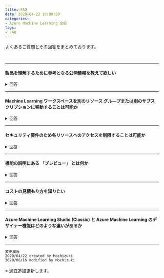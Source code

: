 ```yaml
---
title: FAQ
date: 2020-04-22 10:00:00
categories:
- Azure Machine Learning 全般
tags:
- FAQ
---
```


よくあるご質問とその回答をまとめております。
<!-- more -->
<br>

***
#### 製品を理解するために参考となる公開情報を教えて欲しい
<details><summary style="font-size: 10pt">回答</summary>

別途ブログ記事として掲載しております。以下リンクより参照ください。  
[参考となる公開情報について](https://jpmlblog.github.io/blog/2020/04/22/reference-websites/)  
</details>

***
#### Machine Learning ワークスペースを別のリソース グル―プまたは別のサブスクリプションに移動することは可能か
<details><summary style="font-size: 10pt">回答</summary>

不可能です。参考となる情報を紹介します。  
[Azure Machine Learning ワークスペースとは (#workspace-management)](https://docs.microsoft.com/ja-jp/azure/machine-learning/concept-workspace#workspace-management)  
> ! 警告  
Azure Machine Learning ワークスペースを別のサブスクリプションに移動したり、所有するサブスクリプションを新しいテナントに移動したりすることは、サポートされていません。 エラーの原因になります。
</details>

***
#### セキュリティ要件のため各リソースへのアクセスを制限することは可能か
<details><summary style="font-size: 10pt">回答</summary>

認証やアクセス権の付与、ネットワーク的な隔離、監視など、Azure Machine Learning で利用できるセキュリティ機能について、以下サイトにて纏めております。  
[Azure Machine Learning のエンタープライズ セキュリティ](https://docs.microsoft.com/ja-jp/azure/machine-learning/concept-enterprise-security)  

一部抜粋を紹介します。  

- **ストレージ サービスへのアクセスを制限する**  
   以下サイトに記載の認証方法をサポートしています。  
   [Azure Storage サービスに接続する (#supported-data-storage-service-types)](https://docs.microsoft.com/ja-jp/azure/machine-learning/how-to-access-data#supported-data-storage-service-types)

- **Web サービスへのアクセスを制限する**  
   TLS 1.2 の有効化、キーベースまたはトークン ベースの認証を有効化する方法があります。  
   [TLS を使用して Azure Machine Learning による Web サービスをセキュリティで保護する](https://docs.microsoft.com/ja-jp/azure/machine-learning/how-to-secure-web-service)  
   [Azure Machine Learning のリソースとワークフローの認証を設定する (#web-service-authentication)](https://docs.microsoft.com/ja-jp/azure/machine-learning/how-to-setup-authentication#web-service-authentication)  
- **外部ネットワークからのアクセスを制限する**  
   仮想ネットワークや Private Link を使用する方法があります。  
   [プライベート仮想ネットワークを使用して機械学習のライフサイクルをセキュリティで保護する](https://docs.microsoft.com/ja-jp/azure/machine-learning/how-to-enable-virtual-network)  
   [Azure Machine Learning ワークスペースの Azure Private Link を構成する (プレビュー)](https://docs.microsoft.com/ja-jp/azure/machine-learning/how-to-configure-private-link)  

   公開情報に記載のない利用方法 (例えば、Azure SQL Server の「ファイアウォールと仮想ネットワーク」機能の使用など) はサポートされておりません。また、[Azure Machine Learning Studio](https://ml.azure.com/) の *ノートブック* や *自動 ML* 、*データセット* 、*データのラベル付け* は、仮想ネットワークに配置したストレージの利用をサポートしておりません。[こちら](https://docs.microsoft.com/en-us/azure/machine-learning/how-to-enable-virtual-network) のサイトの注意書きを参照ください。  
   > ! Warning  
   If your underlying storage is in a virtual network, users will not be able to use Azure Machine Learning's studio web experience, including:
   >
   >- drag-n-drop designer
   >- UI for automated machine learning
   >- UI for data labeling
   >- UI for data sets
   >- Notebooks
   >
   >If you try, you will receive a message similar to the following error: \_\_Error: Unable to profile this dataset. This might be because your data is stored behind a virtual network or your data does not support profile.\_\_

</details>

***
#### 機能の説明にある 「プレビュー」 とは何か
<details><summary style="font-size: 10pt">回答</summary>

Azure には、マイクロソフトがお客様のご意見を収集するために提供する、プレビュー版、ベータ版、またはその他のプレリリース版の機能、サービス、ソフトウェア、またはリージョン (以下、「プレビュー」といいます) が含まれる場合があります。以下サイトの使用条件に合意することを条件に、プレビューを使用することができます。  
[Microsoft Azure プレビューの追加使用条件](https://azure.microsoft.com/ja-jp/support/legal/preview-supplemental-terms/)    
   > 1. 「現状有姿のまま」「瑕疵を問わない条件」「提供可能な場合に限り提供しうる形で」提供される  
   > 1. サービス レベル契約および限定的保証の対象とはならない
   > 1. カスタマー サポートの対象とならない
   > 1. 随時予告なくプレビューを変更または中止することがある
   > 1. 「一般向け提供製品」でリリースしないことを選択する場合がある

プレビューは開発段階のサービス・機能でもあるため、公開中のドキュメントと異なる仕様があったり、メンテナンスに伴い使用できなくなることがあります。以下のようなご質問につきましては、基本的に Azure サポートから回答を提供することが難しいことをご理解ください。  

- 一般サービス提供開始予定
- 予期しない動作の原因調査
- 公開情報にない仕様の確認

提供開始となった際には [Azure の更新情報](https://azure.microsoft.com/ja-jp/updates/?status=nowavailable&product=machine-learning-service,machine-learning-studio) サイトより通知されます。また、Azure ポータルまたは Azure Machine Learning のポータルで通知される場合もあります。   
  
</details>

***
#### コストの見積もり方を知りたい
<details><summary style="font-size: 10pt">回答</summary>
コストの見積もり例について下記記事に纏めています。参考にご参照ください。  

- [Azure Machine Learning のコストを計画して管理する](https://docs.microsoft.com/ja-jp/azure/machine-learning/concept-plan-manage-cost)  

その他、参考となる公開情報を紹介させていただきます。

- [Azure Machine Learning のコストを計画して管理する](https://docs.microsoft.com/ja-jp/azure/machine-learning/concept-plan-manage-cost)  
- [Azure Machine Learning の価格](https://azure.microsoft.com/ja-jp/pricing/details/machine-learning/)  
-  [料金計算ツール (+Azure Machine Learning)](https://azure.microsoft.com/ja-jp/pricing/calculator/?service=machine-learning-service)  
 
弊社より見積もりの回答が必要な場合、営業担当のタスクとして対応しておりますため、下記サイトを参考にご依頼ください。  

- [Azure 営業担当者に問い合わせる](https://azure.microsoft.com/ja-jp/overview/sales-number/)
</details>

***
#### Azure Machine Learning Studio (Classic) と Azure Machine Learning のデザイナー機能はどのような違いがあるか
<details><summary style="font-size: 10pt">回答</summary>
それぞれ GUI ベースで機械学習を行うサービスとなりますが、新・旧という形では分けられておらず、データの移行にも対応していません。    

- [Azure Machine Learning](https://docs.microsoft.com/ja-jp/azure/architecture/data-guide/technology-choices/data-science-and-machine-learning?context=azure/machine-learning/service/context/ml-context#azure-machine-learning)  
- [Azure ML Studio (クラシック)](https://docs.microsoft.com/ja-jp/azure/architecture/data-guide/technology-choices/data-science-and-machine-learning?context=azure/machine-learning/service/context/ml-context#azure-ml-studio-classic)  

具体的な差異は以下サイトに纏められております。
 
- [Azure Machine Learning と Machine Learning Studio (classic) の違い](https://docs.microsoft.com/ja-jp/azure/machine-learning/compare-azure-ml-to-studio-classic)
</details>

***
`変更履歴`  
`2020/04/22 created by Mochizuki`  
`2020/06/16 modified by Mochizuki`  
<br>
※ 適宜追加更新します。  